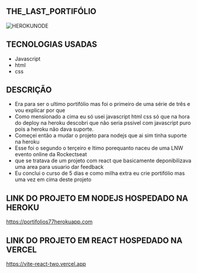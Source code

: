 ## THE_LAST_PORTIFÓLIO

![HEROKUNODE](https://user-images.githubusercontent.com/69020659/170895235-faeeeafe-e57a-4a97-86fd-1a370f051f74.png)

## TECNOLOGIAS USADAS

+ Javascript
+ html
+ css

## DESCRIÇÃO

+ Era para ser o ultimo portifólio mas foi o primeiro de uma série de três e vou explicar por que
+ Como mensionado a cima eu só usei javascript html css só que na hora do deploy na heroku descobri que nâo seria pssivel com javascript puro pois a heroku não dava suporte.
+ Começei então a mudar o projeto para nodejs que ai sim tinha suporte na heroku 
+ Esse foi o segundo o terçeiro e ltimo porequanto naceu de uma LNW evento online da Rockectseat 
+ que se tratava de um projeto com react que basicamente deponibilizava uma area para usuario dar feedback 
+ Eu conclui o curso de 5 dias e como milha extra eu crie portifólio mas uma vez em cima deste projeto

## LINK DO PROJETO EM NODEJS HOSPEDADO NA HEROKU
https://portifolios77herokuapp.com

## LINK DO PROJETO EM REACT HOSPEDADO NA VERCEL

https://vite-react-two.vercel.app
